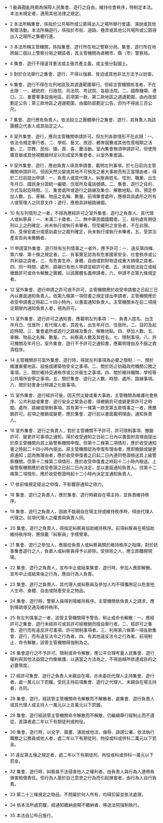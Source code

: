 * 1 動員戡亂時期為保障人民集會、遊行之自由，維持社會秩序，特制定本法。本法未規定者，適用其他法律之規定。

* 2 本法所稱集會，係指於公共場所或公眾得出入之場所舉行會議、演說或其他聚眾活動。本法所稱遊行，係指於市街、道路、巷弄或其他公共場所或公眾得出入之場所之集體行進。

* 3 本法所稱主管機關，係指集會、遊行所在地之警察分局。集會、遊行所在地跨越二個以上警察分局之轄區者，其主管機關為直轄市、縣（市）警察局。

* 4 集會、遊行不得違背憲法或主張共產主義，或主張分裂國土。

* 5 對於合法舉行之集會、遊行，不得以強暴、脅迫或其他非法方法予以妨害。

* 6 集會、遊行不得在左列地區及其週邊範圍舉行。但經主管機關核准者，不在此限：一、總統府、行政院、司法院、考試院、各級法院。二、國際機場、港口。三、重要軍事設施地區。前項第一款、第二款地區之週邊範圍，由內政部劃定公告；第三款地區之週邊範圍，由國防部劃定公告。但均不得逾三百公尺。

* 7 集會、遊行應有負責人。依法設立之團體舉行之集會、遊行，其負責人為該團體之代表人或其指定之人。

* 8 室外集會、遊行，應向主管機關申請許可。但左列各款情形不在此限：一、依法令規定舉行者。二、學術、藝文、旅遊、體育競賽或其他性質相類之活動。三、宗教、民俗、婚、喪、喜、慶活動。室內集會無須申請許可。但使用擴音器或其他視聽器材足以形成室外集會者，以室外集會論。

* 9 室外集會、遊行，應由負責人填具申請書，載明左列事項，於七日前向主管機關申請許可。但因天然災變或其他不可預見之重大事故而有正當理由者，得於二日前提出申請：一、負責人或其代理人、糾察員姓名、性別、職業、出生年月日、國民身分證統一編號、住居所及電話號碼。二、集會、遊行之目的、方式及起訖時間。三、集會處所或遊行之路線及集合、解散地點。四、預定參加人數。五、車輛、物品之名稱、數量。前項集會處所，應檢具該處所之所有人或管理人之同意文件；遊行，應檢具詳細路線圖。

* 10 有左列情形之一者，不得為應經許可之室外集會、遊行之負責人、其代理人或糾察員：一、未滿二十歲者。二、無中華民國國籍者。三、經判處有期徒刑以上之刑確定，尚未執行或執行未畢者。但受緩刑之宣告者，不在此限。四、受保安處分或感訓處分之裁判確定，尚未執行或執行未畢者。五、受禁治產宣告尚未撤銷者。

* 11 申請室外集會、遊行除有左列情事之一者外，應予許可：一、違反第四條、第六條、第十條之規定者。二、有事實足認為有危害國家安全、社會秩序或公共利益之虞者。三、有危害生命、身體、自由或對財物造成重大損壞之虞者。四、同一時間、處所、路線已有他人申請並經許可者。五、未經依法設立或經撤銷許可或命令解散之團體，以該團體名義申請者。六、申請不合第九條規定者。

* 12 室外集會、遊行申請之許可或不許可，主管機關應於收受申請書之日起三日內以書面通知負責人。依第九條第一項但書之規定提出申請者，主管機關應於收受申請書之時起二十四小時內，以書面通知負責人。主管機關未在前二項規定期限內通知負責人者，視為許可。

* 13 室外集會、遊行許可之通知書，應載明左列事項：一、負責人姓名、出生年月日、住居所；有代理人者，其姓名、出生年月日、住居所。二、目的及起訖時間。三、集會處所或遊行之路線及集合、解散地點。四、參加人數。五、車輛、物品之名稱、數量。六、糾察員人數及其姓名。七、限制事項。八、許可機關及年月日。室外集會、遊行不予許可之通知書，應載明理由及不服之救濟程序。

* 14 主管機關許可室外集會、遊行時，得就左列事項為必要之限制：一、關於維護重要地區、設施或建築物安全之事項。二、關於防止妨礙政府機關公務之事項。三、關於維持交通秩序或公共衛生之事項。四、關於維持機關、學校等公共場所安寧之事項。五、關於集會、遊行之人數、時間、處所、路線事項。六、關於妨害身分辨識之化裝事項。

* 15 室外集會、遊行經許可後，因天然災變或重大事故，主管機關為維護社會秩序、公共利益或集會、遊行安全之緊急必要，得撤銷許可或變更原許可之時間、處所、路線或限制事項。其有第十一條第一款至第五款情事之一者，應撤銷許可。前項之撤銷或變更，應於集會、遊行前以書面載明理由，通知負責人。

* 16 室外集會、遊行之負責人，對於主管機關不予許可、許可限制事項、撤銷許可、變更許可事項之通知，得於收受通知之日起二日內以書面附具理由提出於原主管機關向其上級警察機關申復。但第十二條第二項情形，應於收受通知書之時起二十四小時內提出。原主管機關認為申復有理由者，應即撤銷或變更原通知；認為無理由者，應於收受申復書之日起二日內連同卷證檢送其上級警察機關。但第十二條第二項情形，應於收受申復書之時起十二小時內檢送。上級警察機關應於收受卷證之日起二日內決定，並以書面通知負責人。但第十二條第二項情形，應於收受卷證時起十二小時內決定並通知負責人。

* 17 依前條規定提出之申復，不影響原通知之效力。

* 18 集會、遊行之負責人，應於集會、遊行時親自在場主持，並負責維持秩序。

* 19 集會、遊行之負責人，因故不能親自在場主持或維持秩序時，得由代理人代理之。前項代理人之權責與負責人同。

* 20 集會、遊行之負責人，得指定糾察員協助維持秩序。前項糾察員在場協助維持秩序時，應佩戴「糾察員」字樣臂章。

* 21 集會、遊行之參加人，應服從負責人或糾察員關於維持秩序之指揮。對於妨害集會遊行之人，負責人或糾察員得予以排除。受排除之人，應立即離開現場。

* 22 集會、遊行之負責人，宣布中止或結束集會、遊行時，參加人應即解散。宣布中止或結束後之行為，應由行為人負責。

* 23 集會、遊行之負責人、其代理人或糾察員及參加人均不得攜帶足以危害他人生命、身體、自由或財產安全之物品。

* 24 集會、遊行時，警察人員得到場維持秩序。主管機關依負責人之請求，應到場疏導交通及維持秩序。

* 25 有左列情事之一者，該管主管機關得予警告、制止或命令解散：一、應經許可之集會、遊行未經許可或其許可經撤銷而擅自舉行者。二、經許可之集會、遊行而有違反許可事項、許可限制事項者。三、利用第八條第一項各款集會、遊行，而有違反法令之行為者。四、有其他違反法令之行為者。前項制止、命令解散，該管主管機關得強制為之。

* 26 集會遊行之不予許可、限制或命令解散，應公平合理考量人民集會、遊行權利與其他法益間之均衡維護，以適當之方法為之，不得逾越所欲達成目的之必要限度。

* 27 經許可集會、遊行之負責人未親自在場，亦未委託代理人主持集會、遊行者，處一萬元以下罰鍰。受託主持前項集會、遊行之代理人，未親自在場主持者，亦同。

* 28 集會、遊行，經該管主管機關命令解散而不解散者，處集會、遊行負責人或其代理人或主持人一萬元以上五萬元以下罰鍰。

* 29 集會、遊行經該管主管機關命令解散而不解散，仍繼續舉行經制止而不遵從，首謀者處二年以下有期徒刑或拘役。

* 30 集會、遊行時，以文字、圖畫、演說或他法，侮辱、誹謗公署、依法執行職務之公務員或他人者，處二年以下有期徒刑、拘役或科或併科二萬元以下罰金。

* 31 違反第五條之規定者，處二年以下有期徒刑、拘役或科或併科一萬元以下罰金。

* 32 集會、遊行時，糾察員不法侵害他人之權利者，由負責人與行為人連帶負損害賠償責任。但行為人基於自己意思之行為而引起損害者，由行為人自行負責。

* 33 第二十三條規定之物品，不問屬於何人所有，均得扣留並依法處理。

* 34 依本法所處罰鍰，經通知繳納逾期不繳納者，移送法院強制執行。

* 35 本法自公布日施行。


